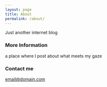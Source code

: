 ```yaml
---
layout: page
title: About
permalink: /about/
---
```


Just another internet blog


### More Information

a place where I post about what meets my gaze

### Contact me

[email@domain.com](mailto:email@domain.com)
